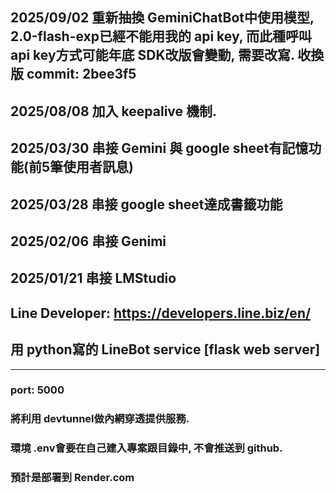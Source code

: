## 2025/09/02 重新抽換 GeminiChatBot中使用模型, 2.0-flash-exp已經不能用我的 api key, 而此種呼叫 api key方式可能年底 SDK改版會變動, 需要改寫. 收換版 commit: 2bee3f5 



## 2025/08/08 加入 keepalive 機制.

## 2025/03/30 串接 Gemini 與 google sheet有記憶功能(前5筆使用者訊息)

## 2025/03/28 串接 google sheet達成書籤功能

## 2025/02/06 串接 Genimi

## 2025/01/21 串接 LMStudio

## Line Developer: https://developers.line.biz/en/
## 用 python寫的 LineBot service [flask web server] 
---
### port: 5000
### 將利用 devtunnel做內網穿透提供服務.
### 環境 .env會要在自己建入專案跟目錄中, 不會推送到 github.
### 預計是部署到 Render.com

